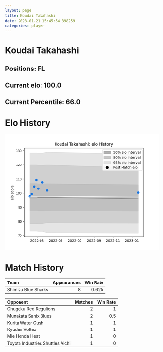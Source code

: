 ```yaml
---  
layout: page  
title: Koudai Takahashi  
date: 2023-01-21 15:45:54.398259  
categories: player  
---
```

# Koudai Takahashi

## Positions: FL

## Current elo: 100.0

## Current Percentile: 66.0

# Elo History


![elo history](history_KoudaiTakahashi.png)
# Match History


| Team                |   Appearances |   Win Rate |
|:--------------------|--------------:|-----------:|
| Shimizu Blue Sharks |             8 |      0.625 |

| Opponent                         |   Matches |   Win Rate |
|:---------------------------------|----------:|-----------:|
| Chugoku Red Regulions            |         2 |        1   |
| Munakata Sanix Blues             |         2 |        0.5 |
| Kurita Water Gush                |         1 |        1   |
| Kyuden Voltex                    |         1 |        1   |
| Mie Honda Heat                   |         1 |        0   |
| Toyota Industries Shuttles Aichi |         1 |        0   |